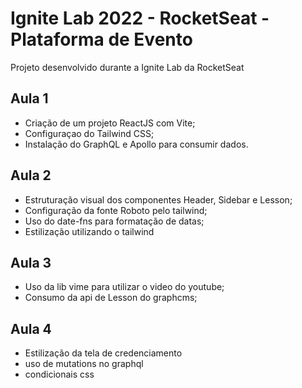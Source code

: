 # Ignite Lab 2022 -  RocketSeat - Plataforma de Evento

Projeto desenvolvido durante a Ignite Lab da RocketSeat

## Aula 1 

<ul>
  <li>Criação de um projeto ReactJS com Vite;</li>
 <li>Configuraçao do Tailwind CSS;</li>
 <li>Instalação do GraphQL e Apollo para consumir dados.</li>
</ul>

## Aula 2 

<ul>
  <li>Estruturação visual dos componentes Header, Sidebar e Lesson;</li>
 <li>Configuração da fonte Roboto pelo tailwind;</li>
 <li>Uso do date-fns para formatação de datas;</li>
 <li> Estilização utilizando o tailwind</li>
</ul>

## Aula 3 

<ul>
  <li>Uso da lib vime para utilizar o video do youtube;</li>
 <li>Consumo da api de Lesson do graphcms;</li>
</ul>

## Aula 4

<ul>
  <li>Estilização da tela de credenciamento</li>
 <li>uso de mutations no graphql</li>
 <li>condicionais css</li>
</ul>

